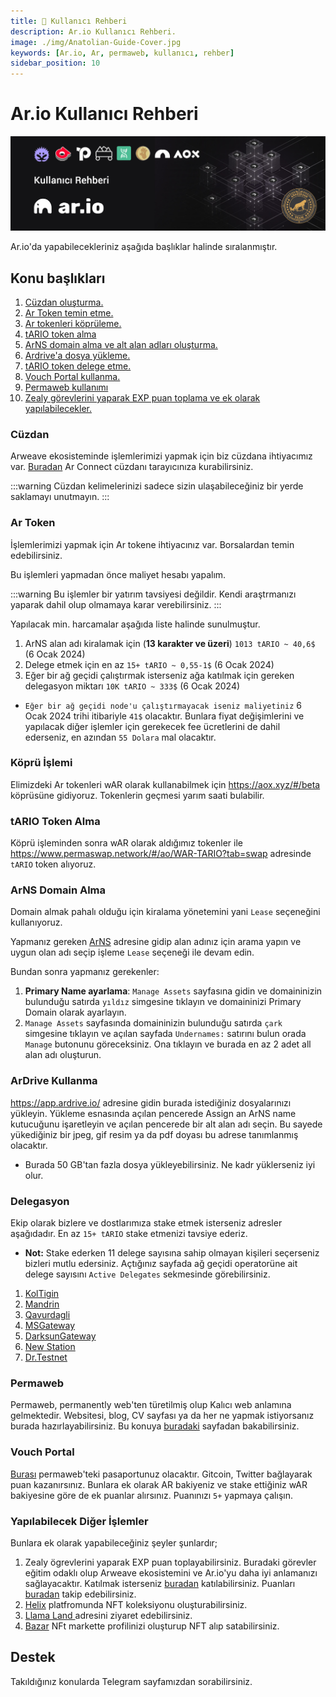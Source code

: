 ```yaml
---
title: 👤 Kullanıcı Rehberi
description: Ar.io Kullanıcı Rehberi.
image: ./img/Anatolian-Guide-Cover.jpg
keywords: [Ar.io, Ar, permaweb, kullanıcı, rehber]
sidebar_position: 10
---
```


# Ar.io Kullanıcı Rehberi

![Ar](./img/Anatolian-Guide.jpg)

Ar.io'da yapabilecekleriniz aşağıda başlıklar halinde sıralanmıştır. 

## Konu başlıkları
1. [Cüzdan oluşturma.](#cüzdan)
2. [Ar Token temin etme.](#ar-token)
3. [Ar tokenleri köprüleme.](#köprü-i̇şlemi)
4. [tARIO token alma](#tario-token-alma)
5. [ArNS domain alma ve alt alan adları oluşturma.](#arns-domain-alma)
6. [Ardrive'a dosya yükleme.](#ardrive-kullanma)
7. [tARIO token delege etme.](#delegasyon)
8. [Vouch Portal kullanma.](#vouch-portal)
9. [Permaweb kullanımı](#permaweb)
10. [Zealy görevlerini yaparak EXP puan toplama ve ek olarak yapılabilecekler.](#yapılabilecek-diğer-i̇şlemler)

### Cüzdan
Arweave ekosisteminde işlemlerimizi yapmak için biz cüzdana ihtiyacımız var. [Buradan](https://www.arconnect.io/) Ar Connect cüzdanı tarayıcınıza kurabilirsiniz. 

:::warning
Cüzdan kelimelerinizi sadece sizin ulaşabileceğiniz bir yerde saklamayı unutmayın. 
:::

### Ar Token
İşlemlerimizi yapmak için Ar tokene ihtiyacınız var. Borsalardan temin edebilirsiniz. 

Bu işlemleri yapmadan önce maliyet hesabı yapalım. 

:::warning
Bu işlemler bir yatırım tavsiyesi değildir. Kendi araştrmanızı yaparak dahil olup olmamaya karar verebilirsiniz.
:::

Yapılacak min. harcamalar aşağıda liste halinde sunulmuştur.

1. ArNS alan adı kiralamak için (**13 karakter ve üzeri**) `1013 tARIO ~ 40,6$` (6 Ocak 2024)
2. Delege etmek için en az `15+ tARIO ~ 0,55-1$` (6 Ocak 2024)
3. Eğer bir ağ geçidi çalıştırmak isterseniz ağa katılmak için gereken delegasyon miktarı `10K tARIO ~ 333$` (6 Ocak 2024)

* `Eğer bir ağ geçidi node'u çalıştırmayacak iseniz maliyetiniz` 6 Ocak 2024 trihi itibariyle `41$` olacaktır. Bunlara fiyat değişimlerini ve yapılacak diğer işlemler için gerekecek fee ücretlerini de dahil ederseniz, en azından `55 Dolara` mal olacaktır.

### Köprü İşlemi

Elimizdeki Ar tokenleri wAR olarak kullanabilmek için https://aox.xyz/#/beta köprüsüne gidiyoruz. Tokenlerin geçmesi yarım saati bulabilir. 

### tARIO Token Alma

Köprü işleminden sonra wAR olarak aldığımız tokenler ile https://www.permaswap.network/#/ao/WAR-TARIO?tab=swap adresinde `tARIO` token alıyoruz.

### ArNS Domain Alma

Domain almak pahalı olduğu için kiralama yönetemini yani `Lease` seçeneğini kullanıyoruz.

Yapmanız gereken [ArNS](https://arns.app/) adresine gidip alan adınız için arama yapın ve uygun olan adı seçip işleme `Lease` seçeneği ile devam edin.

Bundan sonra yapmanız gerekenler: 
1. **Primary Name ayarlama**: `Manage Assets` sayfasına gidin ve domaininizin bulunduğu satırda `yıldız` simgesine tıklayın ve domaininizi Primary Domain olarak ayarlayın.
2. `Manage Assets` sayfasında domaininizin bulunduğu satırda `çark` simgesine tıklayın ve açılan sayfada `Undernames:` satırını bulun orada `Manage` butonunu göreceksiniz. Ona tıklayın ve burada en az 2 adet all alan adı oluşturun.

### ArDrive Kullanma

https://app.ardrive.io/ adresine gidin burada istediğiniz dosyalarınızı yükleyin. Yükleme esnasında açılan pencerede Assign an ArNS name kutucuğunu işaretleyin ve açılan pencerede bir alt alan adı seçin. Bu sayede yükediğiniz bir jpeg, gif resim ya da pdf doyası bu adrese tanımlanmış olacaktır.

* Burada 50 GB'tan fazla dosya yükleyebilirsiniz. Ne kadr yüklerseniz iyi olur.

### Delegasyon

Ekip olarak bizlere ve dostlarımıza stake etmek isterseniz adresler aşağıdadır. En az `15+ tARIO` stake etmenizi tavsiye ederiz. 

* **Not:** Stake ederken 11 delege sayısına sahip olmayan kişileri seçerseniz bizleri mutlu edersiniz. Açtığınız sayfada ağ geçidi operatorüne ait delege sayısını `Active Delegates` sekmesinde görebilirsiniz.
1. [KolTigin](https://network-portal.app/gateways#/gateways/EhkVW8-6SnOm1UBVI-TJH2Hsmoz9ppv1jQMRaSo2W_g)
2. [Mandrin](https://network-portal.app/gateways#/gateways/lCzTnlf_Xmi0I0CTtsZgCI-aljcf4L0H8GcrddkDH7Y)
3. [Qavurdagli](https://network-portal.app/gateways#/gateways/BIa3UE0QEPRJC4HBSU252qHtA8ZOR4ClnzBq1LZQ_WU)
4. [MSGateway](https://network-portal.app/gateways#/gateways/Z7gvVfG9n_AXsCQL9hfpknYQawYR30DFNTuBAzWzoOk) 
5. [DarksunGateway](https://network-portal.app/gateways#/gateways/99cN-yl_Ytpn-_vOOZrF39O3YST9Qe5OP9SZHP_JN7Y)
6. [New Station](https://network-portal.app/gateways#/gateways/HkRKUlJM85uaOurxShYU5TD3fCsTO0-0mhh_rcgc1Xw)
7. [Dr.Testnet](https://network-portal.app/gateways#/gateways/4ncmHw9ZNRTVyrptYgJdWInoq75Rbx_u4Qlvq-PSrBI) 

### Permaweb 

Permaweb, permanently web'ten türetilmiş olup Kalıcı web anlamına gelmektedir. Websitesi, blog, CV sayfası ya da her ne yapmak istiyorsanız burada hazırlayabilirsiniz. Bu konuya [buradaki](parmaweb.md) sayfadan bakabilirsiniz.

### Vouch Portal

[Burası](https://vouch-portal.arweave.net/#/intent/vouch-status) permaweb'teki pasaportunuz olacaktır. Gitcoin, Twitter bağlayarak puan kazanırsınız. Bunlara ek olarak AR bakiyeniz ve stake ettiğiniz wAR bakiyesine göre de ek puanlar alırsınız. Puanınızı `5+` yapmaya çalışın. 

### Yapılabilecek Diğer İşlemler

Bunlara ek olarak yapabileceğiniz şeyler şunlardır;

1. Zealy ögrevlerini yaparak EXP puan toplayabilirsiniz. Buradaki görevler eğitim odaklı olup Arweave ekosistemini ve Ar.io'yu daha iyi anlamanızı sağlayacaktır. 
Katılmak isterseniz [buradan](https://zealy.io/cw/ar-io/invite/roq3SOPBCEpxllr_O_4IB) katılabilirsiniz. Puanları [buradan](https://exp.ar-io.dev/) takip edebilirsiniz.
2. [Helix](https://helix.arweave.net/) platfromunda NFT koleksiyonu oluşturabilirsiniz.
3. [Llama Land ](https://llamaland.arweave.net/#/)adresini ziyaret edebilirsiniz.
4. [Bazar](https://bazar.arweave.dev/#/collection/JAHF1fo4MECRZZFKGcT0B6XM94Lqe-3FtB4Ht_kTEK0/assets/) NFt markette profilinizi oluşturup NFT alıp satabilirsiniz.

## Destek

Takıldığınız konularda Telegram sayfamızdan sorabilirsiniz.